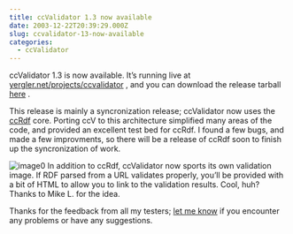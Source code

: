```yaml
---
title: ccValidator 1.3 now available
date: 2003-12-22T20:39:29.000Z
slug: ccvalidator-13-now-available
categories:
  - ccValidator
---
```

ccValidator 1.3 is now available. It’s running live at [yergler.net/projects/ccvalidator][1] , and you can download the release tarball [here][2] .

This release is mainly a syncronization release; ccValidator now uses the [ccRdf][3]  core. Porting ccV to this architecture simplified many areas of the code, and provided an excellent test bed for ccRdf. I found a few bugs, and made a few improvments, so there will be a release of ccRdf soon to finish up the syncronization of work.

![image0][4] In addition to ccRdf, ccValidator now sports its own validation image. If RDF parsed from a URL validates properly, you’ll be provided with a bit of HTML to allow you to link to the validation results. Cool, huh? Thanks to Mike L. for the idea.

Thanks for the feedback from all my testers; [let me know][5]  if you encounter any problems or have any suggestions.

 [1]: http://yergler.net/projects/ccvalidator
 [2]: http://yergler.net/projects/ccvalidator/releases
 [3]: http://yergler.net/projects/ccrdf
 [4]: http://yergler.net/projects/ccvalidator/images/validrdf.png
 [5]: http://www.yergler.net/pages/contact
